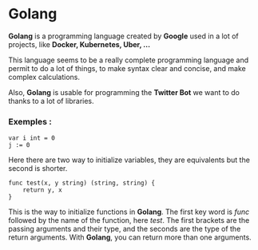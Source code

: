 # Golang
**Golang** is a programming language created by **Google** used in a lot of projects, like **Docker, Kubernetes, Uber, …**

This language seems to be a really complete programming language and permit to do a lot of things, to make syntax clear and concise, and make complex calculations.

Also, **Golang** is usable for programming the **Twitter Bot** we want to do thanks to a lot of libraries.

### Exemples :
    var i int = 0
    j := 0
Here there are two way to initialize variables, they are equivalents but the second is shorter.


    func test(x, y string) (string, string) {
    	return y, x
    }
This is the way to initialize functions in **Golang**.
The first key word is *func* followed by the name of the function, here *test*.
The first brackets are the passing arguments and their type, and the seconds are the type of the return arguments.
With **Golang**, you can return more than one arguments.

